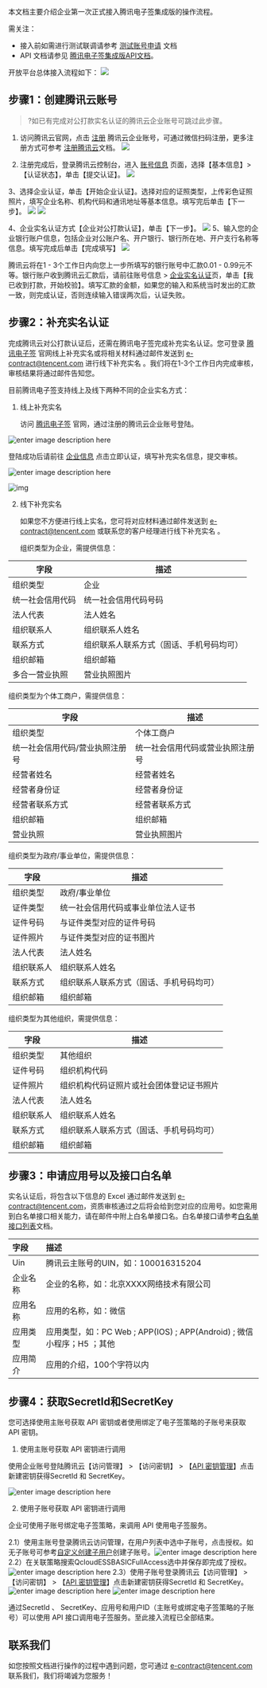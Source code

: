 本文档主要介绍企业第一次正式接入腾讯电子签集成版的操作流程。

需关注：

- 接入前如需进行测试联调请参考 [测试账号申请]() 文档
- API 文档请参见 [腾讯电子签集成版API文档]()。

开放平台总体接入流程如下：
![](https://main.qcloudimg.com/raw/031d0cf72b352a5bc0742e1678f988e7.png)

## 步骤1：创建腾讯云账号
>?如已有完成对公打款实名认证的腾讯云企业账号可跳过此步骤。

1. 访问腾讯云官网，点击 [注册](https://cloud.tencent.com/register) 腾讯云企业账号，可通过微信扫码注册，更多注册方式可参考 [注册腾讯云](https://cloud.tencent.com/document/product/378/17985)文档。
![](https://main.qcloudimg.com/raw/d2f1ed82eaff11c14daf894fb44a2f1d.png)

2. 注册完成后，登录腾讯云控制台，进入 [账号信息](https://console.cloud.tencent.com/developer) 页面，选择【基本信息】>【认证状态】，单击【提交认证】。
![](https://main.qcloudimg.com/raw/8d6c83d15781f7cfa4d59580cb86f6f5.png)

3、选择企业认证，单击【开始企业认证】。选择对应的证照类型，上传彩色证照照片，填写企业名称、机构代码和通讯地址等基本信息。填写完后单击【下一步】。
![](https://main.qcloudimg.com/raw/4c6bc0babf34af086de8d83a7b18dd04.png)
![](https://main.qcloudimg.com/raw/01041a7f34f20784acd4a2448c3c4431.png)

4、企业实名认证方式【企业对公打款认证】，单击【下一步】。
![](https://main.qcloudimg.com/raw/a004c3c1f107edcc1e20b307c479e529.png)
5、输入您的企业银行账户信息，包括企业对公账户名、开户银行、银行所在地、开户支行名称等信息。填写完成后单击【完成填写】
![](https://main.qcloudimg.com/raw/20878f276cf447200c3e1d76d6ae6619.png)

腾讯云将在1 - 3个工作日内向您上一步所填写的银行账号中汇款0.01 - 0.99元不等。银行账户收到腾讯云汇款后，请前往账号信息 > [企业实名认证](https://console.cloud.tencent.com/developer/auth)页，单击【我已收到打款，开始校验】。填写汇款的金额，如果您的输入和系统当时发出的汇款一致，则完成认证，否则连续输入错误两次后，认证失败。

 

## 步骤2：**补充实名认证**

完成腾讯云对公打款认证后，还需在腾讯电子签完成补充实名认证。您可登录 [腾讯电子签](https://ess.tencent.com/) 官网线上补充实名或将相关材料通过邮件发送到 e-contract@tencent.com 进行线下补充实名 。我们将在1-3个工作日内完成审核，审核结果将通过邮件告知您。

目前腾讯电子签支持线上及线下两种不同的企业实名方式：

1. 线上补充实名

   访问 [腾讯电子签](https://ess.tencent.com/) 官网，通过注册的腾讯云企业账号登陆。

![enter image description here](http://tapd.oa.com/tfl/pictures/202012/tapd_20416572_1606903345_42.png)

登陆成功后请前往 [企业信息](https://ess.tencent.com/company-info) 点击立即认证，填写补充实名信息，提交审核。

![enter image description here](http://tapd.oa.com/tfl/pictures/202012/tapd_20416572_1606903359_45.png)

![img](https://docimg8.docs.qq.com/image/NZqcDyoD0zlORAiG2eTu6w?w=605&h=187)


2. 线下补充实名

   如果您不方便进行线上实名，您可将对应材料通过邮件发送到 [e-contract@tencent.com](e-contract@tencent.com) 或联系您的客户经理进行线下补充实名 。

   

   组织类型为企业，需提供信息：

| 字段             | 描述                                     |
| ---------------- | ---------------------------------------- |
| 组织类型         | 企业                                     |
| 统一社会信用代码 | 统一社会信用代码号码                     |
| 法人代表         | 法人姓名                                 |
| 组织联系人       | 组织联系人姓名                           |
| 联系方式         | 组织联系人联系方式（固话、手机号码均可） |
| 组织邮箱         | 组织邮箱                                 |
| 多合一营业执照   | 营业执照图片                             |



组织类型为个体工商户，需提供信息：

| 字段                            | 描述                             |
| ------------------------------- | -------------------------------- |
| 组织类型                        | 个体工商户                       |
| 统一社会信用代码/营业执照注册号 | 统一社会信用代码或营业执照注册号 |
| 经营者姓名                      | 经营者姓名                       |
| 经营者身份证                    | 经营者身份证                     |
| 经营者联系方式                  | 经营者联系方式                   |
| 组织邮箱                        | 组织邮箱                         |
| 营业执照                        | 营业执照图片                     |



组织类型为政府/事业单位，需提供信息：

| 字段       | 描述                                     |
| ---------- | ---------------------------------------- |
| 组织类型   | 政府/事业单位                            |
| 证件类型   | 统一社会信用代码或事业单位法人证书       |
| 证件号码   | 与证件类型对应的证件号码                 |
| 证件照片   | 与证件类型对应的证书图片                 |
| 法人代表   | 法人姓名                                 |
| 组织联系人 | 组织联系人姓名                           |
| 联系方式   | 组织联系人联系方式（固话、手机号码均可） |
| 组织邮箱   | 组织邮箱                                 |



组织类型为其他组织，需提供信息：

| 字段       | 描述                                     |
| ---------- | ---------------------------------------- |
| 组织类型   | 其他组织                                 |
| 证件号码   | 组织机构代码                             |
| 证件照片   | 组织机构代码证照片或社会团体登记证书照片 |
| 法人代表   | 法人姓名                                 |
| 组织联系人 | 组织联系人姓名                           |
| 联系方式   | 组织联系人联系方式（固话、手机号码均可） |
| 组织邮箱   | 组织邮箱                                 |



## 步骤3：申请应用号以及接口白名单

实名认证后，将包含以下信息的 Excel 通过邮件发送到 e-contract@tencent.com，资质审核通过之后将会给到您对应的应用号。如您需用到白名单接口相关能力，请在邮件中附上白名单接口名。白名单接口请参考[白名单接口列表]()文档。

| 字段     | 描述                                                         |
| :------- | :----------------------------------------------------------- |
| Uin      | 腾讯云主账号的UIN，如：100016315204                          |
| 企业名称 | 企业的名称，如：北京XXXX网络技术有限公司                     |
| 应用名称 | 应用的名称，如：微信                                         |
| 应用类型 | 应用类型，如：PC Web ; APP(IOS) ; APP(Android) ; 微信小程序；H5 ；其他 |
| 应用简介 | 应用的介绍，100个字符以内                                    |

## 步骤4：获取SecretId和SecretKey

您可选择使用主账号获取 API 密钥或者使用绑定了电子签策略的子账号来获取 API 密钥。

1. 使用主账号获取 API 密钥进行调用

使用企业账号登陆腾讯云【访问管理】 > 【访问密钥】 > 【[API 密钥管理](https://console.cloud.tencent.com/cam/capi)】点击新建密钥获得SecretId 和 SecretKey。

![enter image description here](http://tapd.oa.com/tfl/pictures/202012/tapd_20416572_1606903395_73.png)

2. 使用子账号获取 API 密钥进行调用

企业可使用子账号绑定电子签策略，来调用 API 使用电子签服务。

2.1）使用主账号登录腾讯云访问管理，在用户列表中选中子账号，点击授权。如无子账号可参考[自定义创建子用户](https://cloud.tencent.com/document/product/598/13674)创建子账号。![enter image description here](http://tapd.oa.com/tfl/pictures/202101/tapd_20416572_1610956265_62.png)
2.2）在关联策略搜索QcloudESSBASICFullAccess选中并保存即完成了授权。
![enter image description here](http://tapd.oa.com/tfl/pictures/202101/tapd_20416572_1610955674_70.png)
2.3）使用子账号登录腾讯云【访问管理】 > 【访问密钥】 > 【[API 密钥管理](https://console.cloud.tencent.com/cam/capi)】点击新建密钥获得SecretId 和 SecretKey。
![enter image description here](http://tapd.oa.com/tfl/pictures/202101/tapd_20416572_1611115294_45.png)
![enter image description here](http://tapd.oa.com/tfl/pictures/202101/tapd_20416572_1611115225_3.png)

 

通过SecretId 、 SecretKey、应用号和用户ID（主账号或绑定电子签策略的子账号）可以使用 API 接口调用电子签服务。至此接入流程已全部结束。

 

## 联系我们

如您按照文档进行操作的过程中遇到问题，您可通过 [e-contract@tencent.com](http://tapd.oa.com/msp_plus/markdown_wikis/show/e-contract@tencent.com) 联系我们，我们将竭诚为您服务！

 
